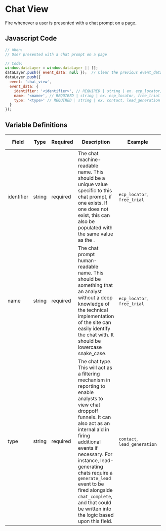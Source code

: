 # Chat View

Fire whenever a user is presented with a chat prompt on a page.

## Javascript Code

```js
// When:
// User presented with a chat prompt on a page

// Code:
window.dataLayer = window.dataLayer || [];
dataLayer.push({ event_data: null });  // Clear the previous event_data object.
dataLayer.push({
  event: 'chat_view',
  event_data: {
    identifier: '<identifier>', // REQUIRED | string | ex. ecp_locator, free_trial
    name: '<name>', // REQUIRED | string | ex. ecp_locator, free_trial
    type: '<type>' // REQUIRED | string | ex. contact, lead_generation
  }
});
```

## Variable Definitions

|Field|Type|Required|Description|Example|Maximum Length|
| --- | --- | --- | --- | --- | --- |
|identifier|string|required|The chat machine-readable name. This should be a unique value specific to this chat prompt, if one exists. If one does not exist, this can also be populated with the same value as the <name>.|`ecp_locator`, `free_trial`|`100`|
|name|string|required|The chat prompt human-readable name. This should be something that an analyst without a deep knowledge of the technical implementation of the site can easily identify the chat with. It should be lowercase snake_case.|`ecp_locator`, `free_trial`|`100`|
|type|string|required|The chat type. This will act as a filtering mechanism in reporting to enable analysts to view chat droppoff funnels. It can also act as an internal aid in firing additional events if necessary. For instance, lead-generating chats require a `generate_lead` event to be fired alongside `chat_complete`, and that could be written into the logic based upon this field.|`contact`, `lead_generation`|`100`|
